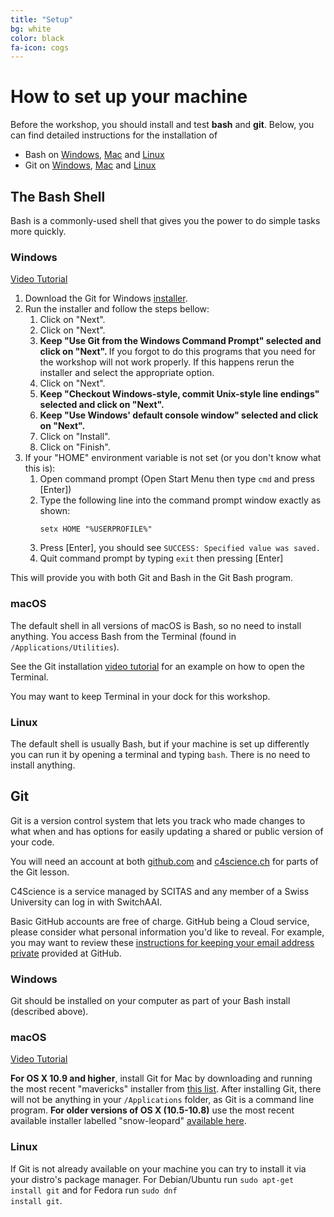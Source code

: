 ```yaml
---
title: "Setup"
bg: white
color: black
fa-icon: cogs
---
```


# How to set up your machine

Before the workshop, you should install and test **bash** and **git**. Below, you can find detailed instructions for the installation of

- Bash on <a href="#bashwindows">Windows</a>, <a href="#bashmac">Mac</a> and <a href="#bashlinux">Linux</a>
- Git on <a href="#gitwindows">Windows</a>, <a href="#bashmac">Mac</a> and <a href="#bashlinux">Linux</a>


## The Bash Shell

Bash is a commonly-used shell that gives you the power to do simple tasks more quickly.

<a name="bashwindows"></a>
### Windows


<a href="https://www.youtube.com/watch?v=339AEqk9c-8">Video Tutorial</a>
<ol>
<li>Download the Git for Windows <a href="https://git-for-windows.github.io/">installer</a>.</li>
<li>Run the installer and follow the steps bellow:
<ol>
            
            
<li>Click on "Next".</li>
            
<li>Click on "Next".</li>
            
<li>
<strong>
Keep "Use Git from the Windows Command Prompt" selected and click on "Next".
</strong>
If you forgot to do this programs that you need for the workshop will not work properly.
If this happens rerun the installer and select the appropriate option.
</li>
            
<li>Click on "Next".</li>

<li>
<strong>
Keep "Checkout Windows-style, commit Unix-style line endings" selected and click on "Next".
</strong>
</li>
            
<li>
<strong>
Keep "Use Windows' default console window" selected and click on "Next".
</strong>
</li>
            
<li>Click on "Install".</li>
            
            
<li>Click on "Finish".</li>
</ol>
</li>
<li>
If your "HOME" environment variable is not set (or you don't know what this is):
<ol>
<li>Open command prompt (Open Start Menu then type <code>cmd</code> and press [Enter])</li>
<li>
Type the following line into the command prompt window exactly as shown:
<p><code>setx HOME "%USERPROFILE%"</code></p>
</li>
<li>Press [Enter], you should see <code>SUCCESS: Specified value was saved.</code></li>
<li>Quit command prompt by typing <code>exit</code> then pressing [Enter]</li>
</ol>
</li>
</ol>
<p>This will provide you with both Git and Bash in the Git Bash program.</p>

<a name="bashmac"></a>
### macOS


The default shell in all versions of macOS is Bash, so no need to install anything.  You access Bash from the Terminal (found in <code>/Applications/Utilities</code>).

See the Git installation <a href="https://www.youtube.com/watch?v=9LQhwETCdwY ">video tutorial</a> for an example on how to open the Terminal.

You may want to keep Terminal in your dock for this workshop.

<a name="bashmac"></a>
### Linux

The default shell is usually Bash, but if your machine is set up differently you can run it by opening a terminal and typing <code>bash</code>.  There is no need to install anything.

## Git


Git is a version control system that lets you track who made changes
to what when and has options for easily updating a shared or public
version of your code.

You will need an account at both <a href="https://github.com/">github.com</a> and <a href="https://c4science.ch">c4science.ch</a>
for parts of the Git lesson. 
		  
C4Science is a service managed by SCITAS and any member of a Swiss University can log in with SwitchAAI.

Basic GitHub accounts are free of charge. GitHub being a Cloud service, please consider what personal information you'd like to reveal. For example, you may want to review these <a href="https://help.github.com/articles/keeping-your-email-address-private/">instructions for keeping your email address private</a> provided at GitHub.

<a name="gitwindows"></a>
### Windows

Git should be installed on your computer as part of your Bash
install (described above).

<a name="gitmac"></a>
### macOS
<a href="https://www.youtube.com/watch?v=9LQhwETCdwY ">Video Tutorial</a>

<strong>For OS X 10.9 and higher</strong>, install Git for Mac
by downloading and running the most recent "mavericks" installer from
<a href="http://sourceforge.net/projects/git-osx-installer/files/">this list</a>.
After installing Git, there will not be anything in your <code>/Applications</code> folder,
as Git is a command line program.
<strong>For older versions of OS X (10.5-10.8)</strong> use the
most recent available installer labelled "snow-leopard"
<a href="http://sourceforge.net/projects/git-osx-installer/files/">available here</a>.
<a name="gitlinux"></a>
### Linux
If Git is not already available on your machine you can try to
install it via your distro's package manager. For Debian/Ubuntu run
<code>sudo apt-get install git</code> and for Fedora run
<code>sudo dnf install git</code>.
